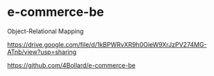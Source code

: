 # e-commerce-be
Object-Relational Mapping



https://drive.google.com/file/d/1kBPWRvXR9h0OieW9XrJzPV274MG-ATnb/view?usp=sharing

https://github.com/4Bollard/e-commerce-be

